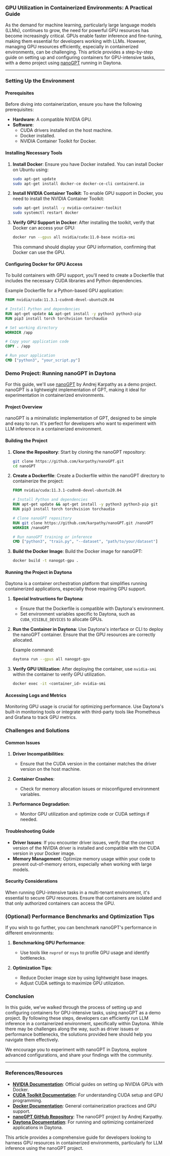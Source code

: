 ### GPU Utilization in Containerized Environments: A Practical Guide

As the demand for machine learning, particularly large language models (LLMs), continues to grow, the need for powerful GPU resources has become increasingly critical. GPUs enable faster inference and fine-tuning, making them essential for developers working with LLMs. However, managing GPU resources efficiently, especially in containerized environments, can be challenging. This article provides a step-by-step guide on setting up and configuring containers for GPU-intensive tasks, with a demo project using [nanoGPT](https://github.com/karpathy/nanoGPT) running in Daytona. 

---

### Setting Up the Environment

#### Prerequisites

Before diving into containerization, ensure you have the following prerequisites:
- **Hardware**: A compatible NVIDIA GPU.
- **Software**:
  - CUDA drivers installed on the host machine.
  - Docker installed.
  - NVIDIA Container Toolkit for Docker.

#### Installing Necessary Tools

1. **Install Docker**:
   Ensure you have Docker installed. You can install Docker on Ubuntu using:

   ```bash
   sudo apt-get update
   sudo apt-get install docker-ce docker-ce-cli containerd.io
   ```

2. **Install NVIDIA Container Toolkit**:
   To enable GPU support in Docker, you need to install the NVIDIA Container Toolkit:

   ```bash
   sudo apt-get install -y nvidia-container-toolkit
   sudo systemctl restart docker
   ```

3. **Verify GPU Support in Docker**:
   After installing the toolkit, verify that Docker can access your GPU:

   ```bash
   docker run --gpus all nvidia/cuda:11.0-base nvidia-smi
   ```

   This command should display your GPU information, confirming that Docker can use the GPU.

#### Configuring Docker for GPU Access

To build containers with GPU support, you'll need to create a Dockerfile that includes the necessary CUDA libraries and Python dependencies.

Example Dockerfile for a Python-based GPU application:

```Dockerfile
FROM nvidia/cuda:11.3.1-cudnn8-devel-ubuntu20.04

# Install Python and dependencies
RUN apt-get update && apt-get install -y python3 python3-pip
RUN pip3 install torch torchvision torchaudio

# Set working directory
WORKDIR /app

# Copy your application code
COPY . /app

# Run your application
CMD ["python3", "your_script.py"]
```

### Demo Project: Running nanoGPT in Daytona

For this guide, we'll use [nanoGPT](https://github.com/karpathy/nanoGPT) by Andrej Karpathy as a demo project. nanoGPT is a lightweight implementation of GPT, making it ideal for experimentation in containerized environments.

#### Project Overview

nanoGPT is a minimalistic implementation of GPT, designed to be simple and easy to run. It's perfect for developers who want to experiment with LLM inference in a containerized environment.

#### Building the Project

1. **Clone the Repository**:
   Start by cloning the nanoGPT repository:

   ```bash
   git clone https://github.com/karpathy/nanoGPT.git
   cd nanoGPT
   ```

2. **Create a Dockerfile**:
   Create a Dockerfile within the nanoGPT directory to containerize the project:

   ```Dockerfile
   FROM nvidia/cuda:11.3.1-cudnn8-devel-ubuntu20.04

   # Install Python and dependencies
   RUN apt-get update && apt-get install -y python3 python3-pip git
   RUN pip3 install torch torchvision torchaudio

   # Clone nanoGPT repository
   RUN git clone https://github.com/karpathy/nanoGPT.git /nanoGPT
   WORKDIR /nanoGPT

   # Run nanoGPT training or inference
   CMD ["python3", "train.py", "--dataset", "path/to/your/dataset"]
   ```

3. **Build the Docker Image**:
   Build the Docker image for nanoGPT:

   ```bash
   docker build -t nanogpt-gpu .
   ```

#### Running the Project in Daytona

Daytona is a container orchestration platform that simplifies running containerized applications, especially those requiring GPU support.

1. **Special Instructions for Daytona**:
   - Ensure that the Dockerfile is compatible with Daytona's environment.
   - Set environment variables specific to Daytona, such as `CUDA_VISIBLE_DEVICES` to allocate GPUs.

2. **Run the Container in Daytona**:
   Use Daytona's interface or CLI to deploy the nanoGPT container. Ensure that the GPU resources are correctly allocated.

   Example command:

   ```bash
   daytona run --gpus all nanogpt-gpu
   ```

3. **Verify GPU Utilization**:
   After deploying the container, use `nvidia-smi` within the container to verify GPU utilization.

   ```bash
   docker exec -it <container_id> nvidia-smi
   ```

#### Accessing Logs and Metrics

Monitoring GPU usage is crucial for optimizing performance. Use Daytona's built-in monitoring tools or integrate with third-party tools like Prometheus and Grafana to track GPU metrics.

### Challenges and Solutions

#### Common Issues

1. **Driver Incompatibilities**:
   - Ensure that the CUDA version in the container matches the driver version on the host machine.

2. **Container Crashes**:
   - Check for memory allocation issues or misconfigured environment variables.

3. **Performance Degradation**:
   - Monitor GPU utilization and optimize code or CUDA settings if needed.

#### Troubleshooting Guide

- **Driver Issues**: If you encounter driver issues, verify that the correct version of the NVIDIA driver is installed and compatible with the CUDA version in your Docker image.
- **Memory Management**: Optimize memory usage within your code to prevent out-of-memory errors, especially when working with large models.

#### Security Considerations

When running GPU-intensive tasks in a multi-tenant environment, it's essential to secure GPU resources. Ensure that containers are isolated and that only authorized containers can access the GPU.

### (Optional) Performance Benchmarks and Optimization Tips

If you wish to go further, you can benchmark nanoGPT's performance in different environments:

1. **Benchmarking GPU Performance**:
   - Use tools like `nvprof` or `nsys` to profile GPU usage and identify bottlenecks.

2. **Optimization Tips**:
   - Reduce Docker image size by using lightweight base images.
   - Adjust CUDA settings to maximize GPU utilization.

### Conclusion

In this guide, we’ve walked through the process of setting up and configuring containers for GPU-intensive tasks, using nanoGPT as a demo project. By following these steps, developers can efficiently run LLM inference in a containerized environment, specifically within Daytona. While there may be challenges along the way, such as driver issues or performance bottlenecks, the solutions provided here should help you navigate them effectively.

We encourage you to experiment with nanoGPT in Daytona, explore advanced configurations, and share your findings with the community.

---

### References/Resources

- **[NVIDIA Documentation](https://docs.nvidia.com/)**: Official guides on setting up NVIDIA GPUs with Docker.
- **[CUDA Toolkit Documentation](https://developer.nvidia.com/cuda-toolkit)**: For understanding CUDA setup and GPU programming.
- **[Docker Documentation](https://docs.docker.com/)**: General containerization practices and GPU support.
- **[nanoGPT GitHub Repository](https://github.com/karpathy/nanoGPT)**: The nanoGPT project by Andrej Karpathy.
- **[Daytona Documentation](https://daytona.readthedocs.io/)**: For running and optimizing containerized applications in Daytona.

This article provides a comprehensive guide for developers looking to harness GPU resources in containerized environments, particularly for LLM inference using the nanoGPT project.